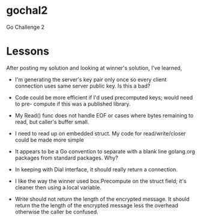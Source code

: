 # gochal2
Go Challenge 2

# Lessons
After posting my solution and looking at winner's solution, I've learned,

* I'm generating the server's key pair only once so every client connection
uses same server public key. Is this a bad?

* Code could be more efficient if I'd used precomputed keys; would need to pre-
compute if this was a published library.

* My Read() func does not handle EOF or cases where bytes remaining to read, but
caller's buffer small.

* I need to read up on embedded struct. My code for read/write/closer could be
made more simple

* It appears to be a Go convention to separate with a blank line golang.org
packages from standard packages. Why?

* In keeping with Dial interface, it should really return a connection.

* I like the way the winner used box.Precompute on the struct field; it's cleaner
then using a local variable.

* Write should not return the length of the encrypted message. It should return 
the the length of the encrypted message less the overhead otherwise the caller
be confused. 